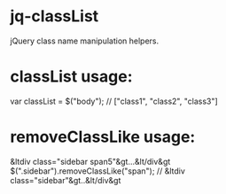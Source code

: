 jq-classList
============

jQuery class name manipulation helpers.

classList usage:
============
var classList = $("body");
// ["class1", "class2", "class3"]

removeClassLike usage:
============
&ltdiv class="sidebar span5"&gt...&lt/div&gt
$(".sidebar").removeClassLike("span");
// &ltdiv class="sidebar"&gt..&lt/div&gt